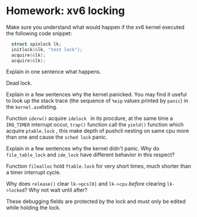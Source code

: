 # Homework: xv6 locking

Make sure you understand what would happen if the xv6 kernel executed the following code snippet:

```c
  struct spinlock lk;
  initlock(&lk, "test lock");
  acquire(&lk);
  acquire(&lk);
```

Explain in one sentence what happens.

Dead lock.



Explain in a few sentences why the kernel panicked. You may find it useful to look up the stack trace (the sequence of `%eip` values printed by `panic`) in the `kernel.asm`listing.

Function `iderw()` acquire `idelock ` in its procdure,  at the same time a `IRQ_TIMER` interrupt occur, `trap()` function call the `yield()` function which acquire `ptable.lock` , this make depth of pushcli nesting on same cpu more than one and cause the `sched lock` panic.



Explain in a few sentences why the kernel didn't panic. Why do `file_table_lock` and `ide_lock` have different behavior in this respect?

Function `filealloc` hold `ftable.lock` for very short times, much shorter than a timer interrupt cycle.



Why does `release()` clear `lk->pcs[0]` and `lk->cpu` *before* clearing `lk->locked`? Why not wait until after?

These debugging fields are protected by the lock and must only be edited while holding the lock.

